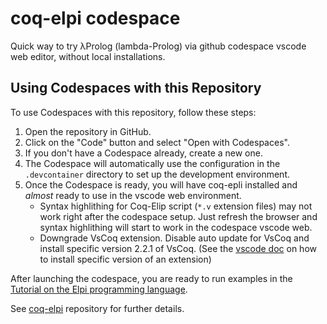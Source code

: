 # coq-elpi codespace
Quick way to try λProlog (lambda-Prolog) via github codespace vscode web editor, without local installations.

## Using Codespaces with this Repository

To use Codespaces with this repository, follow these steps:

1. Open the repository in GitHub.
2. Click on the "Code" button and select "Open with Codespaces".
3. If you don't have a Codespace already, create a new one.
4. The Codespace will automatically use the configuration in the `.devcontainer` directory to set up the development environment.
5. Once the Codespace is ready, you will have coq-epli installed and *almost* ready to use in the vscode web environment.
   - Syntax highlithing for Coq-Elip script (`*.v` extension files) may not work right after the codespace setup. Just refresh the browser and syntax highlithing will start to work in the codespace vscode web.
   - Downgrade VsCoq extension. Disable auto update for VsCoq and install specific version 2.2.1 of VsCoq. (See the [vscode doc](https://code.visualstudio.com/docs/editor/extension-marketplace#_install-an-extension) on how to install specific version of an extension)


After launching the codespace, you are ready to run examples in the [Tutorial on the Elpi programming language](https://lpcic.github.io/coq-elpi/tutorial_elpi_lang.html).

See [coq-elpi](https://github.com/LPCIC/coq-elpi) repository for further details.
